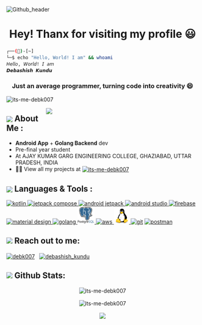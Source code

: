 ![Github_header](https://user-images.githubusercontent.com/81604986/213863847-ffd15a60-7466-4aa5-acb3-b3a8c82478a5.png)


<h1 align="center">Hey! Thanx for visiting my profile 😃</h1>

```bash
┌──()-[~]
└─$ echo "Hello, World! I am" && whoami
𝘏𝘦𝘭𝘭𝘰, 𝘞𝘰𝘳𝘭𝘥! 𝘐 𝘢𝘮
𝘿𝙚𝙗𝙖𝙨𝙝𝙞𝙨𝙝 𝙆𝙪𝙣𝙙𝙪
```

<h3 align="center">Just an average programmer, turning code into creativity 😄</h3>

<p align="left"> <img src="https://komarev.com/ghpvc/?username=its-me-debk007&label=Visitors&color=3DDC84&style=for-the-badge" alt="its-me-debk007" /> </p>

<img align='right' src="https://i.pinimg.com/originals/e8/f4/53/e8f453469a3ec97ecd354df465d73913.gif" width="400">

## <img align="center" src="https://media.giphy.com/media/WUlplcMpOCEmTGBtBW/giphy.gif" width="40"> **About Me :** 

- **Android App** + **Golang Backend** dev
- Pre-final year student
- At AJAY KUMAR GARG ENGINEERING COLLEGE, GHAZIABAD, UTTAR PRADESH, INDIA
- 👨‍💻 View all my projects at <a href="https://github.com/its-me-debk007?tab=repositories"> <img align="center" src="https://user-images.githubusercontent.com/81604986/213557273-dcc14a20-c100-461e-b736-f9cb66340937.svg" alt="its-me-debk007" height="30" width="40" /></a>

## <img align="center" src="https://media.giphy.com/media/j2pOGeGYKe2xCCKwfi/giphy.gif" width="40"> **Languages & Tools :**

<p>
<a href="https://kotlinlang.org/" target="_blank"> <img src="https://user-images.githubusercontent.com/81604986/172085980-3855b718-b3e2-4925-84c9-5ae4992728c6.png" alt="kotlin" width="40" height="40"/> </a>
<a href="https://developer.android.com/jetpack/compose" target="_blank"> <img src="https://user-images.githubusercontent.com/81604986/192124824-b269cf71-7d13-4551-b706-1778c48efc1c.png" alt="jetpack compose" width="45" height="45"/> </a>
<a href="https://developer.android.com/jetpack/" target="_blank"> <img src="https://user-images.githubusercontent.com/81604986/192124883-56b067ba-9176-4d7c-adad-b37de17249e2.png" alt="android jetpack" width="45" height="45"/> </a>
<a href="https://developer.android.com/studio" target="_blank"> <img src="https://user-images.githubusercontent.com/81604986/192124986-61d32b7b-ed37-41be-8b19-28803e994ef2.svg" alt="android studio" width="45" height="45"/> </a>
<a href="https://firebase.google.com/" target="_blank"> <img src="https://www.vectorlogo.zone/logos/firebase/firebase-icon.svg" alt="firebase" width="45" height="45"/> </a>
<a href="https://material.io/" target="_blank"> <img src="https://user-images.githubusercontent.com/81604986/213571132-163c6f88-ce6c-4f6b-8062-e441463894ea.svg" alt="material design" width="45" height="45"/> </a>
<a href="https://go.dev/" target="_blank"> <img src="https://user-images.githubusercontent.com/81604986/213559115-972767c0-806a-451a-9ab5-479ef7699c08.svg" alt="golang" width="48" height="45"/> </a>
<a href="https://www.postgresql.org" target="_blank"> <img src="https://raw.githubusercontent.com/devicons/devicon/master/icons/postgresql/postgresql-original-wordmark.svg" alt="postgresql" width="45" height="45"/> </a>
<a href="https://aws.amazon.com" target="_blank"> <img src="https://cdn.jsdelivr.net/gh/devicons/devicon/icons/amazonwebservices/amazonwebservices-plain-wordmark.svg" alt="aws" width="48" height="45"/> </a>
<a href="https://www.linux.org/" target="_blank"> <img src="https://raw.githubusercontent.com/devicons/devicon/master/icons/linux/linux-original.svg" alt="linux" width="40" height="40"/> </a>
<a href="https://git-scm.com/" target="_blank"> <img src="https://www.vectorlogo.zone/logos/git-scm/git-scm-icon.svg" alt="git" width="40" height="40"/></a>
<a href="https://postman.com" target="_blank"> <img src="https://www.vectorlogo.zone/logos/getpostman/getpostman-icon.svg" alt="postman" width="40" height="40"/> </a>
</p>

## <img src="https://media.giphy.com/media/LnQjpWaON8nhr21vNW/giphy.gif" width="40"> **Reach out to me:** ️

<p>
<a href="https://linkedin.com/in/debk007" target="_blank"><img align="center" src="https://img.shields.io/badge/-LinkedIn-0e76a8?style=flat-square&logo=Linkedin&logoColor=white" alt="debk007" width="104"/></a> &nbsp;
<a href="mailto:debashish.joy@gmail.com" target="_blank"><img align="center" src="https://img.shields.io/badge/-Gmail-EA4335?style=flat-square&logo=Gmail&logoColor=white" alt="debashish_kundu" width="81"/></a>
</p>

## <img src="https://media.giphy.com/media/ZCN6F3FAkwsyOGU2RS/giphy.gif" width="40"> **Github Stats:**
 
<p align="center">
<img align="center" src="https://github-readme-stats.vercel.app/api/top-langs?username=its-me-debk007&show_icons=true&theme=radical&layout=compact&langs_count=4&border_radius=16" alt="its-me-debk007" />
</p>
 
<p align="center">
<img align="center" src="https://github-readme-streak-stats.herokuapp.com/?user=its-me-debk007&theme=radical&border_radius=16" alt="its-me-debk007" />
</p>

<p align="center">
<img width="430" align="center" src="https://github-readme-stats.vercel.app/api?username=its-me-debk007&show_icons=true&theme=radical&count_private=true&border_radius=16">
</p>
